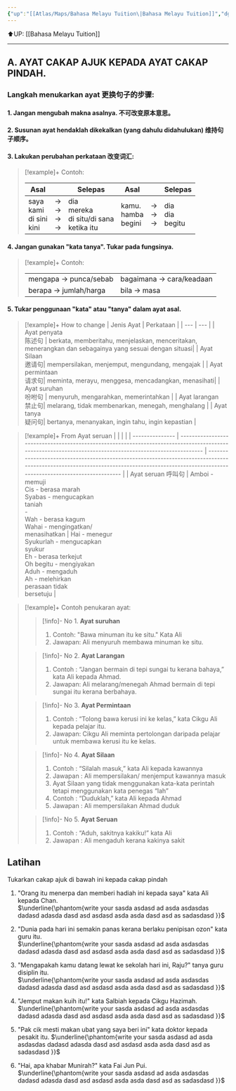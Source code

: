 ```yaml
---
{"up":"[[Atlas/Maps/Bahasa Melayu Tuition\|Bahasa Melayu Tuition]]","dg-publish":true,"permalink":"/atlas/notes/ayat-cakap-ajuk-dan-cakap-pindah/","dgPassFrontmatter":true}
---
```


⬆️UP: [[Bahasa Melayu Tuition]]

---
## A. AYAT CAKAP AJUK KEPADA AYAT CAKAP PINDAH.

### Langkah menukarkan ayat 更换句子的步骤:  

#### 1. Jangan mengubah makna asalnya. 不可改变原本意思。 
#### 2. Susunan ayat hendaklah dikekalkan (yang dahulu didahulukan) 维持句子顺序。  
#### 3. Lakukan perubahan perkataan 改变词汇:

> [!example]+ Contoh:  
>
> | Asal                                  |                        | Selepas                                              | Asal                         |                 | Selepas                  |
> | ------------------------------------- | ---------------------- | ---------------------------------------------------- | ---------------------------- | --------------- | ------------------------ |
> | saya  <br>kami  <br>di sini  <br>kini | →  <br>→  <br>→  <br>→ | dia  <br>mereka  <br>di situ/di sana  <br>ketika itu | kamu.  <br>hamba  <br>begini | →  <br>→  <br>→ | dia  <br>dia  <br>begitu |

#### 4. Jangan gunakan "kata tanya". Tukar pada fungsinya.

> [!example]+ Contoh:
>
> |   |   |
> | --- | --- |
> |mengapa → punca/sebab |  bagaimana → cara/keadaan |
> | berapa → jumlah/harga | bila → masa |

#### 5. Tukar penggunaan "kata" atau "tanya" dalam ayat asal.

> [!example]+ How to change
> | Jenis Ayat    | Perkataan    |
> | --- | --- |
> | Ayat penyata <br>陈述句 | berkata, memberitahu, menjelaskan, menceritakan, menerangkan dan sebagainya yang sesuai dengan situasi|
> | Ayat Silaan <br>邀请句| mempersilakan, menjemput, mengundang, mengajak |
> | Ayat permintaan <br>请求句| meminta, merayu, menggesa, mencadangkan, menasihati|
> | Ayat suruhan <br>吩咐句 | menyuruh, mengarahkan, memerintahkan |
> | Ayat larangan <br>禁止句| melarang, tidak membenarkan, menegah, menghalang |
>| Ayat tanya <br>疑问句| bertanya, menanyakan, ingin tahu, ingin kepastian |

> [!example]+ From Ayat seruan
> |                 |                                                                                                                                                          |                                                                                                                                                                                           |
> | --------------- | -------------------------------------------------------------------------------------------------------------------------------------------------------- | ----------------------------------------------------------------------------------------------------------------------------------------------------------------------------------------- |
> | Ayat seruan 呼叫句 | Amboi - memuji  <br>Cis - berasa marah  <br>Syabas - mengucapkan  <br>taniah  <br>-  <br>Wah - berasa kagum  <br>Wahai - mengingatkan/  <br>menasihatkan | Hai - menegur  <br>Syukurlah - mengucapkan  <br>syukur  <br>Eh - berasa terkejut  <br>Oh begitu - mengiyakan  <br>Aduh - mengaduh  <br>Ah - melehirkan  <br>perasaan tidak  <br>bersetuju |

> [!example]+ Contoh penukaran ayat:
> > [!info]- No 1. **Ayat suruhan**
> > 1. Contoh: "Bawa minuman itu ke situ." Kata Ali
> > 2. Jawapan: Ali menyuruh membawa minuman ke situ.
> 
> > [!info]- No 2. **Ayat Larangan** 
> > 1. Contoh : “Jangan bermain di tepi sungai tu kerana bahaya,” kata Ali kepada Ahmad. 
> > 2. Jawapan: Ali melarang/menegah Ahmad bermain di tepi sungai itu kerana berbahaya.  
>
> > [!info]- No 3. **Ayat Permintaan** 
> > 1. Contoh : “Tolong bawa kerusi ini ke kelas,” kata Cikgu Ali kepada pelajar itu. 
> > 2. Jawapan: Cikgu Ali meminta pertolongan daripada pelajar untuk membawa kerusi itu ke kelas.  
> 
> > [!info]- No 4. **Ayat Silaan** 
> > 1. Contoh : “Silalah masuk,” kata Ali kepada kawannya  
> > 2. Jawapan : Ali mempersilakan/ menjemput kawannya masuk  
> > 3. Ayat Silaan yang tidak menggunakan kata-kata perintah tetapi menggunakan kata penegas “lah”  
> > 4. Contoh : “Duduklah,” kata Ali kepada Ahmad  
> > 5. Jawapan : Ali mempersilakan Ahmad duduk  
> 
> > [!info]- No 5.  **Ayat Seruan** 
> > 1. Contoh : “Aduh, sakitnya kakiku!” kata Ali  
> > 2. Jawapan : Ali mengaduh kerana kakinya sakit

## Latihan
Tukarkan cakap ajuk di bawah ini kepada cakap pindah

1. "Orang itu menerpa dan memberi hadiah ini kepada saya" kata Ali kepada Chan.  
$\underline{\phantom{write your sasda asdasd ad asda asdasdas dadasd adasda dasd asd asdasd asda asda dasd asd as sadasdasd }}$

2. "Dunia pada hari ini semakin panas kerana berlaku penipisan ozon" kata guru itu.  
$\underline{\phantom{write your sasda asdasd ad asda asdasdas dadasd adasda dasd asd asdasd asda asda dasd asd as sadasdasd }}$

3. "Mengapakah kamu datang lewat ke sekolah hari ini, Raju?" tanya guru disiplin itu.  
$\underline{\phantom{write your sasda asdasd ad asda asdasdas dadasd adasda dasd asd asdasd asda asda dasd asd as sadasdasd }}$

4. "Jemput makan kuih itu!" kata Salbiah kepada Cikgu Hazimah.  
$\underline{\phantom{write your sasda asdasd ad asda asdasdas dadasd adasda dasd asd asdasd asda asda dasd asd as sadasdasd }}$

5. "Pak cik mesti makan ubat yang saya beri ini" kata doktor kepada pesakit itu. 
$\underline{\phantom{write your sasda asdasd ad asda asdasdas dadasd adasda dasd asd asdasd asda asda dasd asd as sadasdasd }}$

6. "Hai, apa khabar Munirah?" kata Fai Jun Pui.  
$\underline{\phantom{write your sasda asdasd ad asda asdasdas dadasd adasda dasd asd asdasd asda asda dasd asd as sadasdasd }}$